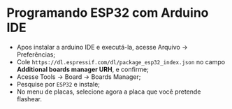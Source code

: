 # Programando ESP32 com Arduino IDE

- Apos instalar a arduino IDE e executá-la, acesse Arquivo -> Preferências;
- Cole `https://dl.espressif.com/dl/package_esp32_index.json` no campo **Additional boards manager URH**, e confirme;
- Acesse Tools -> Board -> Boards Manager;
- Pesquise por `ESP32` e instale;
- No menu de placas, selecione agora a placa que você pretende flashear.
